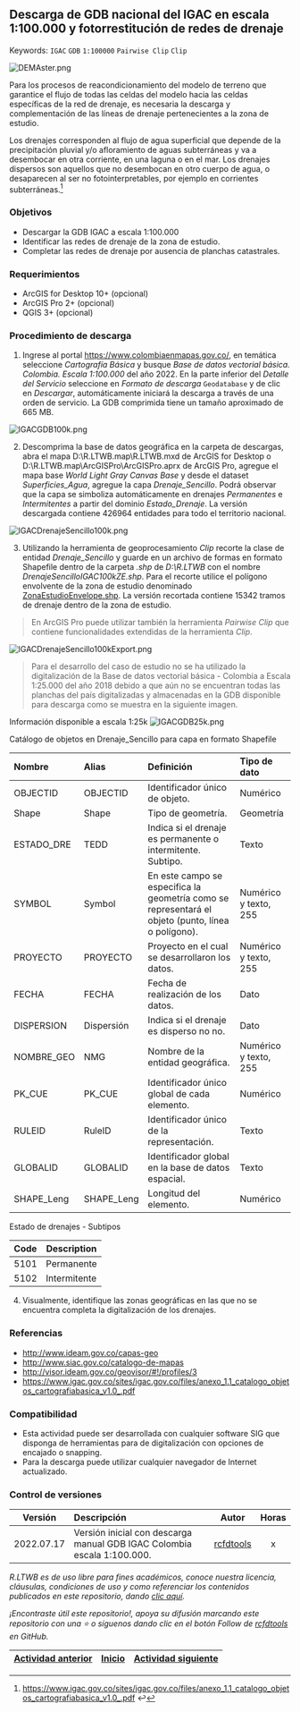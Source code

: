 ## Descarga de GDB nacional del IGAC en escala 1:100.000 y fotorrestitución de redes de drenaje
Keywords: `IGAC` `GDB` `1:100000` `Pairwise Clip` `Clip`

![DEMAster.png](https://github.com/rcfdtools/R.LTWB/blob/main/Section02/GDB100k/Screenshot/GDB25k.png)

Para los procesos de reacondicionamiento del modelo de terreno que garantice el flujo de todas las celdas del modelo hacia las celdas específicas de la red de drenaje, es necesaria la descarga y complementación de las líneas de drenaje pertenecientes a la zona de estudio.

Los drenajes corresponden al flujo de agua superficial que depende de la precipitación pluvial y/o afloramiento de aguas subterráneas y va a desembocar en otra corriente, en una laguna o en el mar. Los drenajes dispersos son aquellos que no desembocan en otro cuerpo de agua, o desaparecen al ser no fotointerpretables, por ejemplo en corrientes subterráneas.[^1]


### Objetivos

* Descargar la GDB IGAC a escala 1:100.000
* Identificar las redes de drenaje de la zona de estudio.
* Completar las redes de drenaje por ausencia de planchas catastrales.


### Requerimientos

* ArcGIS for Desktop 10+ (opcional)
* ArcGIS Pro 2+ (opcional)
* QGIS 3+ (opcional)


### Procedimiento de descarga

1. Ingrese al portal https://www.colombiaenmapas.gov.co/, en temática seleccione _Cartografía Básica_ y busque _Base de datos vectorial básica. Colombia. Escala 1:100.000_ del año 2022. En la parte inferior del _Detalle del Servicio_ seleccione en _Formato de descarga_ `Geodatabase` y de clic en _Descargar_, automáticamente iniciará la descarga a través de una orden de servicio. La GDB comprimida tiene un tamaño aproximado de 665 MB.

![IGACGDB100k.png](https://github.com/rcfdtools/R.LTWB/blob/main/Section02/GDB100k/Screenshot/IGACGDB100k.png)

2. Descomprima la base de datos geográfica en la carpeta de descargas, abra el mapa D:\R.LTWB\.map\R.LTWB.mxd de ArcGIS for Desktop o D:\R.LTWB\.map\ArcGISPro\ArcGISPro.aprx de ArcGIS Pro, agregue el mapa base _World Light Gray Canvas Base_ y desde el dataset _Superficies_Agua_, agregue la capa _Drenaje_Sencillo_. Podrá observar que la capa se simboliza automáticamente en drenajes _Permanentes_ e _Intermitentes_ a partir del dominio _Estado_Drenaje_. La versión descargada contiene 426964 entidades para todo el territorio nacional.

![IGACDrenajeSencillo100k.png](https://github.com/rcfdtools/R.LTWB/blob/main/Section02/GDB100k/Screenshot/IGACDrenajeSencillo100k.png)

3. Utilizando la herramienta de geoprocesamiento _Clip_ recorte la clase de entidad _Drenaje_Sencillo_ y guarde en un archivo de formas en formato Shapefile dentro de la carpeta _.shp_ de _D:\R.LTWB_ con el nombre _DrenajeSencilloIGAC100kZE.shp_. Para el recorte utilice el polígono envolvente de la zona de estudio denominado [ZonaEstudioEnvelope.shp](https://github.com/rcfdtools/R.LTWB/blob/main/.shp/ZonaEstudioEnvelope.zip). La versión recortada contiene 15342 tramos de drenaje dentro de la zona de estudio.

> En ArcGIS Pro puede utilizar también la herramienta _Pairwise Clip_ que contiene funcionalidades extendidas de la herramienta _Clip_.

![IGACDrenajeSencillo100kExport.png](https://github.com/rcfdtools/R.LTWB/blob/main/Section02/GDB100k/Screenshot/IGACDrenajeSencillo100kZEClip.png)

> Para el desarrollo del caso de estudio no se ha utilizado la digitalización de la Base de datos vectorial básica - Colombia a Escala 1:25.000 del año 2018 debido a que aún no se encuentran todas las planchas del país digitalizadas y almacenadas en la GDB disponible para descarga como se muestra en la siguiente imagen.

Información disponible a escala 1:25k
![IGACGDB25k.png](https://github.com/rcfdtools/R.LTWB/blob/main/Section02/GDB100k/Screenshot/IGACGDB25k.png)

Catálogo de objetos en Drenaje_Sencillo para capa en formato Shapefile

| Nombre      | Alias       | Definición                                                                                          | Tipo de dato           |
|:------------|:------------|:----------------------------------------------------------------------------------------------------|:-----------------------|
| OBJECTID    | OBJECTID    | Identificador único de objeto.                                                                      | Numérico               |
| Shape       | Shape       | Tipo de geometría.                                                                                  | Geometría              |
| ESTADO_DRE  | TEDD        | Indica si el drenaje es permanente o intermitente. Subtipo.                                         | Texto                  |
| SYMBOL      | Symbol      | En este campo se especifica la geometría como se representará el objeto (punto, línea o polígono).  | Numérico y texto, 255  |
| PROYECTO    | PROYECTO    | Proyecto en el cual se desarrollaron los datos.                                                     | Numérico y texto, 255  |
| FECHA       | FECHA       | Fecha de realización de los datos.                                                                  | Dato                   |
| DISPERSION  | Dispersión  | Indica si el drenaje es disperso no no.                                                             | Dato                   |
| NOMBRE_GEO  | NMG         | Nombre de la entidad geográfica.                                                                    | Numérico y texto, 255  |
| PK_CUE      | PK_CUE      | Identificador único global de cada elemento.                                                        | Numérico               |
| RULEID      | RuleID      | Identificador único de la representación.                                                           | Texto                  |
| GLOBALID    | GLOBALID    | Identificador global en la base de datos espacial.                                                  | Texto                  |
| SHAPE_Leng  | SHAPE_Leng  | Longitud del elemento.                                                                              | Numérico               |

Estado de drenajes - Subtipos

| Code               | Description  |
|--------------------|--------------|
| 5101               | Permanente   | 
| 5102               | Intermitente |

4. Visualmente, identifique las zonas geográficas en las que no se encuentra completa la digitalización de los drenajes.


### Referencias

* http://www.ideam.gov.co/capas-geo
* http://www.siac.gov.co/catalogo-de-mapas
* http://visor.ideam.gov.co/geovisor/#!/profiles/3
* https://www.igac.gov.co/sites/igac.gov.co/files/anexo_1.1_catalogo_objetos_cartografiabasica_v1.0_.pdf


### Compatibilidad

* Esta actividad puede ser desarrollada con cualquier software SIG que disponga de herramientas para de digitalización con opciones de encajado o snapping.
* Para la descarga puede utilizar cualquier navegador de Internet actualizado.


### Control de versiones

| Versión     | Descripción                                                             | Autor                                      | Horas |
|-------------|:------------------------------------------------------------------------|--------------------------------------------|:-----:|
| 2022.07.17  | Versión inicial con descarga manual GDB IGAC Colombia escala 1:100.000. | [rcfdtools](https://github.com/rcfdtools)  |  x   |


_R.LTWB es de uso libre para fines académicos, conoce nuestra licencia, cláusulas, condiciones de uso y como referenciar los contenidos publicados en este repositorio, dando [clic aquí](https://github.com/rcfdtools/R.LTWB/wiki/License)._

_¡Encontraste útil este repositorio!, apoya su difusión marcando este repositorio con una ⭐ o síguenos dando clic en el botón Follow de [rcfdtools](https://github.com/rcfdtools) en GitHub._

| [Actividad anterior](https://github.com/rcfdtools/R.LTWB/tree/main/Section02/DEMAlos) | [Inicio](https://github.com/rcfdtools/R.LTWB/wiki) | [Actividad siguiente]()  |
|------------------------|----------------------------------------------------|----------------------------------------------------------------------------------------|

[^1]: https://www.igac.gov.co/sites/igac.gov.co/files/anexo_1.1_catalogo_objetos_cartografiabasica_v1.0_.pdf ↩
